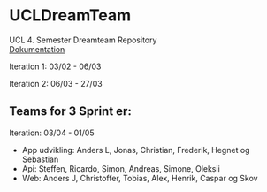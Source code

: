 # UCLDreamTeam
UCL 4. Semester Dreamteam Repository  
[Dokumentation](https://docs.google.com/document/d/1LsvcOnyi4bbdBS5vJB79S8oc9nSKq3CvjDTdlnTwY4k/edit?usp=sharing)

Iteration 1: 03/02 - 06/03

Iteration 2: 06/03 - 27/03

## Teams for 3 Sprint er:
Iteration: 03/04 - 01/05

- App udvikling: Anders L, Jonas, Christian, Frederik, Hegnet og Sebastian
- Api: Steffen, Ricardo, Simon, Andreas, Simone, Oleksii
- Web: Anders J, Christoffer, Tobias, Alex, Henrik, Caspar og Skov
